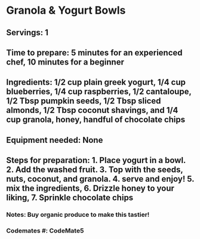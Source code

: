 # Granola & Yogurt Bowls 

## Servings: 1

## Time to prepare: 5 minutes for an experienced chef, 10 minutes for a beginner

## Ingredients: 1/2 cup plain greek yogurt, 1/4 cup blueberries, 1/4 cup raspberries, 1/2 cantaloupe, 1/2 Tbsp pumpkin seeds, 1/2 Tbsp sliced almonds, 1/2 Tbsp coconut shavings, and 1/4 cup granola, honey, handful of chocolate chips

## Equipment needed: None


## Steps for preparation: 1. Place yogurt in a bowl. 2. Add the washed fruit. 3. Top with the seeds, nuts, coconut, and granola. 4. serve and enjoy! 5. mix the ingredients, 6. Drizzle honey to your liking, 7. Sprinkle chocolate chips



### Notes: Buy organic produce to make this tastier!


### Codemates #: CodeMate5
